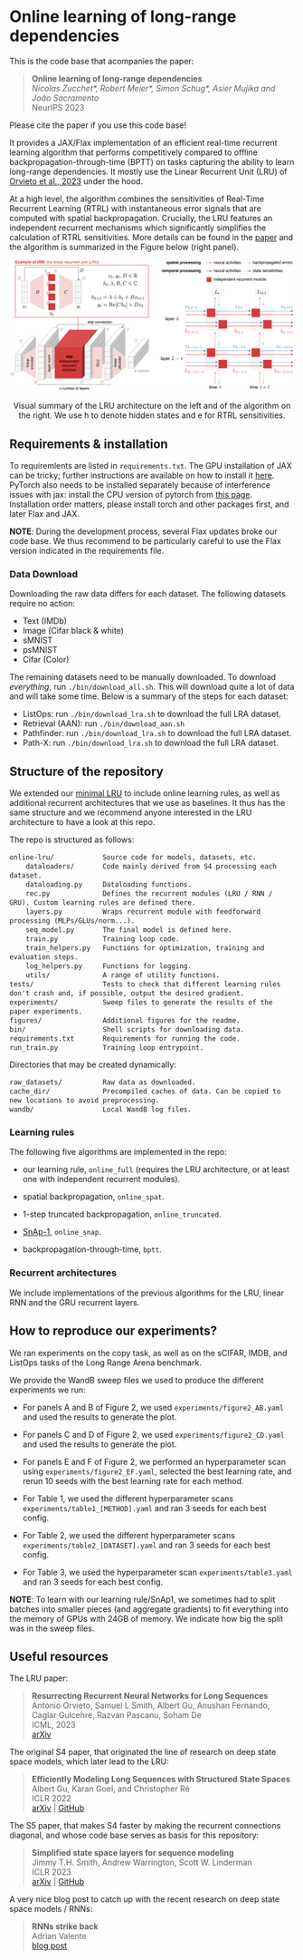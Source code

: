 # Online learning of long-range dependencies

This is the code base that acompanies the paper:
> **Online learning of long-range dependencies** \
*Nicolas Zucchet\*, Robert Meier\*, Simon Schug\*, Asier Mujika and João Sacramento* \
NeurIPS 2023

Please cite the paper if you use this code base!

It provides a JAX/Flax implementation of an efficient real-time recurrent learning algorithm that performs competitively compared to offline backpropagation-through-time (BPTT) on tasks capturing the ability to learn
long-range dependencies. It mostly use the Linear Recurrent Unit (LRU) of
[Orvieto et al., 2023](https://arxiv.org/abs/2303.06349) under the hood.

At a high level, the algorithm combines the sensitivities of Real-Time Recurrent Learning (RTRL)
with instantaneous error signals that are computed with spatial backpropagation. Crucially, the
LRU features an independent recurrent mechanisms which significantly simplifies the calculation of
RTRL sensitivities.
More details can be found in the [paper](https://arxiv.org/abs/2305.15947) and the algorithm is summarized
in the Figure below (right panel).

![Summary](./figures/architecture_algorithm.png)
<p style="text-align: center;">
Visual summary of the LRU architecture on the left and of the algorithm on the right. We use h to denote
hidden states and e for RTRL sensitivities.
</p>

## Requirements & installation

To requiremlents are listed in `requirements.txt`. The GPU installation of
JAX can be tricky; further instructions are available on how to install it
[here](https://github.com/google/jax#installation). PyTorch also needs to be installed separately
because of interference issues with jax: install the CPU version of pytorch from
[this page](https://pytorch.org/get-started/locally/). Installation order matters, please install
torch and other packages first, and later Flax and JAX.

**NOTE**: During the development process, several Flax updates broke our code base. We thus
recommend to be particularly careful to use the Flax version indicated in the requirements file.


### Data Download

Downloading the raw data differs for each dataset. The following datasets require no action:

- Text (IMDb)
- Image (Cifar black & white)
- sMNIST
- psMNIST
- Cifar (Color)

The remaining datasets need to be manually downloaded. To download _everything_,
run `./bin/download_all.sh`. This will download quite a lot of data and will take some time. Below
is a summary of the steps for each dataset:

- ListOps: run `./bin/download_lra.sh` to download the full LRA dataset.
- Retrieval (AAN): run `./bin/download_aan.sh`
- Pathfinder: run `./bin/download_lra.sh` to download the full LRA dataset.
- Path-X: run `./bin/download_lra.sh` to download the full LRA dataset.


## Structure of the repository

We extended our [minimal LRU](https://github.com/NicolasZucchet/minimal-LRU) to include online
learning rules, as well as additional recurrent architectures that we use as baselines. It thus
has the same structure and we recommend anyone interested in the LRU architecture to have a
look at this repo.

The repo is structured as follows:
```
online-lru/            Source code for models, datasets, etc.
    dataloaders/       Code mainly derived from S4 processing each dataset.
    dataloading.py     Dataloading functions.
    rec.py             Defines the recurrent modules (LRU / RNN / GRU). Custom learning rules are defined there.
    layers.py          Wraps recurrent module with feedforward processing (MLPs/GLUs/norm...).
    seq_model.py       The final model is defined here.
    train.py           Training loop code.
    train_helpers.py   Functions for optimization, training and evaluation steps.
    log_helpers.py     Functions for logging.
    utils/             A range of utility functions.
tests/                 Tests to check that different learning rules don't crash and, if possible, output the desired gradient.
experiments/           Sweep files to generate the results of the paper experiments.
figures/               Additional figures for the readme.
bin/                   Shell scripts for downloading data.
requirements.txt       Requirements for running the code.
run_train.py           Training loop entrypoint.
```

Directories that may be created dynamically:

```
raw_datasets/          Raw data as downloaded.
cache_dir/             Precompiled caches of data. Can be copied to new locations to avoid preprocessing.
wandb/                 Local WandB log files.
```

### Learning rules

The following five algorithms are implemented in the repo:

- our learning rule, `online_full` (requires the LRU architecture, or at least one with independent recurrent modules).

- spatial backpropagation, `online_spat`.

- 1-step truncated backpropagation, `online_truncated`.

- [SnAp-1](https://arxiv.org/pdf/2006.07232.pdf), `online_snap`.

- backpropagation-through-time, `bptt`.

### Recurrent architectures

We include implementations of the previous algorithms for the LRU, linear RNN and the GRU recurrent layers.


## How to reproduce our experiments?

We ran experiments on the copy task, as well as on the sCIFAR, IMDB, and ListOps tasks of the
Long Range Arena benchmark.

We provide the WandB sweep files we used to produce the different experiments we run:

- For panels A and B of Figure 2, we used `experiments/figure2_AB.yaml` and used the results to generate
the plot.

- For panels C and D of Figure 2, we used `experiments/figure2_CD.yaml` and used the results to generate
the plot.

- For panels E and F of Figure 2, we performed an hyperparameter scan using `experiments/figure2_EF.yaml`,
selected the best learning rate, and rerun 10 seeds with the best learning rate for each method.

- For Table 1, we used the different hyperparameter scans `experiments/table1_[METHOD].yaml` and ran
3 seeds for each best config.

- For Table 2, we used the different hyperparameter scans `experiments/table2_[DATASET].yaml` and ran
3 seeds for each best config.

- For Table 3, we used the hyperparameter scan `experiments/table3.yaml` and ran
3 seeds for each best config.

**NOTE**: To learn with our learning rule/SnAp1, we sometimes had to split batches into smaller
pieces (and aggregate gradients) to fit everything into the memory of GPUs with 24GB of memory.
We indicate how big the split was in the sweep files.

## Useful resources

The LRU paper:
> **Resurrecting Recurrent Neural Networks for Long Sequences**  \
Antonio Orvieto, Samuel L Smith, Albert Gu, Anushan Fernando, Caglar Gulcehre, Razvan Pascanu, Soham De\
ICML, 2023\
[arXiv](https://arxiv.org/abs/2303.06349)

The original S4 paper, that originated the line of research on deep state space models, which later
lead to the LRU:
> **Efficiently Modeling Long Sequences with Structured State Spaces** \
Albert Gu, Karan Goel, and Christopher Ré \
ICLR 2022 \
[arXiv](https://arxiv.org/abs/2111.00396)
 | [GitHub](https://github.com/HazyResearch/state-spaces)

The S5 paper, that makes S4 faster by making the recurrent connections diagonal, and whose code base
serves as basis for this repository:
> **Simplified state space layers for sequence modeling**\
Jimmy T.H. Smith, Andrew Warrington, Scott W. Linderman \
ICLR 2023\
[arXiv](https://arxiv.org/abs/2208.04933)
 | [GitHub](https://github.com/lindermanlab/S5/tree/main)

A very nice blog post to catch up with the recent research on deep state space models / RNNs:
> **RNNs strike back**\
Adrian Valente \
[blog post](https://adrian-valente.github.io/2023/10/03/linear-rnns.html)
